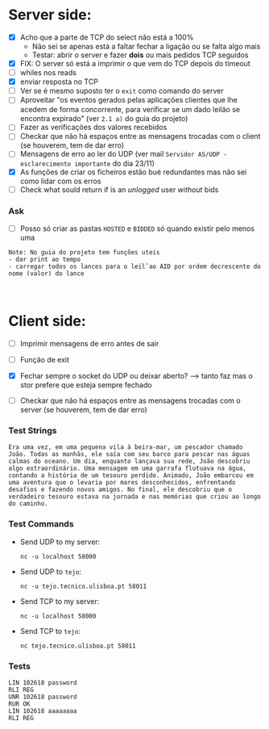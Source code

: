 # Server side:
- [X] Acho que a parte de TCP do select não está a 100%
  - Não sei se apenas está a faltar fechar a ligação ou se falta algo mais 
  - Testar: abrir o server e fazer **dois** ou mais pedidos TCP seguidos
- [X] FIX: O server só está a imprimir o que vem do TCP depois do timeout
- [ ] whiles nos reads
- [X] enviar resposta no TCP
- [ ] Ver se é mesmo suposto ter o `exit` como comando do server
- [ ] Aproveitar "os eventos gerados pelas aplicações clientes que lhe acedem de forma concorrente, para veriﬁcar se um dado leilão se encontra expirado" (ver `2.1 a)` do guia do projeto)
- [ ] Fazer as verificações dos valores recebidos
- [ ] Checkar que não há espaços entre as mensagens trocadas com o client (se houverem, tem de dar erro)
- [ ] Mensagens de erro ao ler do UDP (ver mail `Servidor AS/UDP - esclarecimento importante` do dia 23/11)
- [X] As funções de criar os ficheiros estão bué redundantes mas não sei como lidar com os erros
- [ ] Check what sould return if is an *unlogged* user *without* bids

### Ask

- [ ] Posso só criar as pastas `HOSTED` e `BIDDED` só quando existir pelo menos uma

```
Note: No guia do projeto tem funções uteis
- dar print ao tempo
- carregar todos os lances para o leil˜ao AID por ordem decrescente do nome (valor) do lance

```

</br>

# Client side:
- [ ] Imprimir mensagens de erro antes de sair
- [ ] Função de exit
- [X] Fechar sempre o socket do UDP ou deixar aberto?  --> tanto faz mas o stor prefere que esteja sempre fechado
- [ ] Checkar que não há espaços entre as mensagens trocadas com o server (se houverem, tem de dar erro)



### Test Strings

```
Era uma vez, em uma pequena vila à beira-mar, um pescador chamado João. Todas as manhãs, ele saía com seu barco para pescar nas águas calmas do oceano. Um dia, enquanto lançava sua rede, João descobriu algo extraordinário. Uma mensagem em uma garrafa flutuava na água, contando a história de um tesouro perdido. Animado, João embarcou em uma aventura que o levaria por mares desconhecidos, enfrentando desafios e fazendo novos amigos. No final, ele descobriu que o verdadeiro tesouro estava na jornada e nas memórias que criou ao longo do caminho.
```

### Test Commands

- Send UDP to my server:
  ```
  nc -u localhost 58000
  ```

- Send UDP to `tejo`:
  ```
  nc -u tejo.tecnico.ulisboa.pt 58011
  ```

- Send TCP to my server:
  ```
  nc -u localhost 58000
  ```

- Send TCP to `tejo`:
  ```
  nc tejo.tecnico.ulisboa.pt 58011
  ```

### Tests 

```
LIN 102618 password
RLI REG
UNR 102618 password
RUR OK
LIN 102618 aaaaaaaa
RLI REG
```